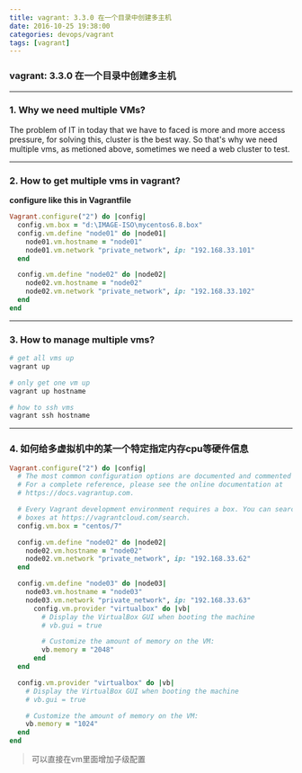 ```yaml
---
title: vagrant: 3.3.0 在一个目录中创建多主机
date: 2016-10-25 19:38:00
categories: devops/vagrant
tags: [vagrant]
---
```

### vagrant: 3.3.0 在一个目录中创建多主机

---

### 1. Why we need multiple VMs?
The problem of IT in today that we have to faced is more and more access pressure,
for solving this, cluster is the best way. So that's why we need multiple vms,
as metioned above, sometimes we need a web cluster to test.

---

### 2. How to get multiple vms in vagrant?
**configure like this in Vagrantfile**
``` ruby
Vagrant.configure("2") do |config|
  config.vm.box = "d:\IMAGE-ISO\mycentos6.8.box"
  config.vm.define "node01" do |node01|
    node01.vm.hostname = "node01"
    node01.vm.network "private_network", ip: "192.168.33.101"
  end

  config.vm.define "node02" do |node02|
    node02.vm.hostname = "node02"
    node02.vm.network "private_network", ip: "192.168.33.102"
  end
end
```

---

### 3. How to manage multiple vms?
``` bash
# get all vms up
vagrant up

# only get one vm up
vagrant up hostname

# how to ssh vms
vagrant ssh hostname
```

---

### 4. 如何给多虚拟机中的某一个特定指定内存cpu等硬件信息
``` ruby
Vagrant.configure("2") do |config|
  # The most common configuration options are documented and commented below.
  # For a complete reference, please see the online documentation at
  # https://docs.vagrantup.com.

  # Every Vagrant development environment requires a box. You can search for
  # boxes at https://vagrantcloud.com/search.
  config.vm.box = "centos/7"

  config.vm.define "node02" do |node02|
    node02.vm.hostname = "node02"
  	node02.vm.network "private_network", ip: "192.168.33.62"
  end

  config.vm.define "node03" do |node03|
    node03.vm.hostname = "node03"
  	node03.vm.network "private_network", ip: "192.168.33.63"
	  config.vm.provider "virtualbox" do |vb|
  		# Display the VirtualBox GUI when booting the machine
  		# vb.gui = true

  		# Customize the amount of memory on the VM:
  		vb.memory = "2048"
	  end
  end

  config.vm.provider "virtualbox" do |vb|
    # Display the VirtualBox GUI when booting the machine
    # vb.gui = true

    # Customize the amount of memory on the VM:
    vb.memory = "1024"
  end
end
```
> 可以直接在vm里面增加子级配置
